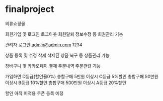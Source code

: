 # finalproject
의류쇼핑몰

회원가입 및 로그인 로그아웃 회원탈퇴 정보수정 등 회원관리 기능

관리자 로그인
admin@admin.com
1234

상품 등록 및 수정 삭제 삭제된 상품 복구 등 상품관리 기능

장바구니 및 카카오페이 결제 주문내역 주문관련 기능

가입하면 D등급(할인율0%)
총합구매 5만원 이상시 C등급 5%할인
총합구매 50만원 이상시 B등급 10%할인
총합구매 500만원 이상시 A등급 20%할인

할인 아직 미적용 쿠폰 등록 예정